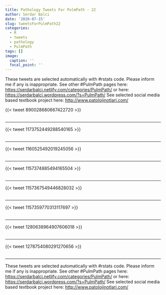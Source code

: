```yaml
---
title: Pathology Tweets For PulmPath - 22
author: Serdar Balci
date: '2020-07-15'
slug: tweetsForPulmPath22
categories:
  - R
  - tweets
  - pathology
  - PulmPath
tags: []
image:
  caption: ''
  focal_point: ''
---
```



These tweets are selected automatically with #rstats code. Please inform me if any is inappropriate.
See other #PulmPath pages here: https://serdarbalci.netlify.com/categories/PulmPath/  or here: https://serdarbalci.wordpress.com/?s=PulmPath/ 
See selected social media based textbook project here: http://www.patolojinotlari.com/

{{< tweet 890028680667422720 >}}
<br>
<br>
<hr>
{{< tweet 1173752449288540165 >}}
<br>
<br>
<hr>
{{< tweet 1160525492019245056 >}}
<br>
<br>
<hr>
{{< tweet 1157374885494165504 >}}
<br>
<br>
<hr>
{{< tweet 1157367549446828032 >}}
<br>
<br>
<hr>
{{< tweet 1157359770313117697 >}}
<br>
<br>
<hr>
{{< tweet 1280638964907606018 >}}
<br>
<br>
<hr>
{{< tweet 1278754080291270656 >}}
<br>
<br>
<hr>


These tweets are selected automatically with #rstats code. Please inform me if any is inappropriate.
See other #PulmPath pages here: https://serdarbalci.netlify.com/categories/PulmPath/  or here: https://serdarbalci.wordpress.com/?s=PulmPath/ 
See selected social media based textbook project here: http://www.patolojinotlari.com/
